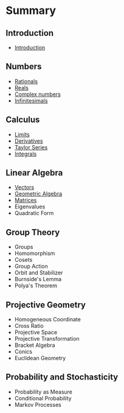# Summary

## Introduction

* [Introduction](README.md)

## Numbers

* [Rationals](numbers/rationals.md)
* [Reals](numbers/reals.md)
* [Complex numbers](numbers/complex-numbers.md)
* [Infinitesimals](numbers/infinitesimals.md)

## Calculus

* [Limits](calculus/limits.md)
* [Derivatives](calculus/derivatives.md)
* [Taylor Series](calculus/taylor-series.md)
* [Integrals](calculus/integrals.md)

## Linear Algebra

* [Vectors](linear-algebra/vectors.md)
* [Geometric Algebra](linear-algebra/geometric-algebra.md)
* [Matrices](linear-algebra/matrices.md)
* Eigenvalues
* Quadratic Form

## Group Theory

* Groups
* Homomorphism
* Cosets
* Group Action
* Orbit and Stabilizer
* Burnside's Lemma
* Polya's Theorem

## Projective Geometry

* Homogeneous Coordinate
* Cross Ratio
* Projective Space
* Projective Transformation
* Bracket Algebra
* Conics
* Euclidean Geometry

## Probability and Stochasticity

* Probability as Measure
* Conditional Probability
* Markov Processes


